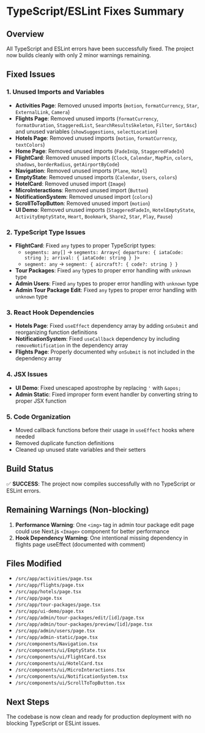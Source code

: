 # TypeScript/ESLint Fixes Summary

## Overview
All TypeScript and ESLint errors have been successfully fixed. The project now builds cleanly with only 2 minor warnings remaining.

## Fixed Issues

### 1. Unused Imports and Variables
- **Activities Page**: Removed unused imports (`motion`, `formatCurrency`, `Star`, `ExternalLink`, `Camera`)
- **Flights Page**: Removed unused imports (`formatCurrency`, `formatDuration`, `StaggeredList`, `SearchResultsSkeleton`, `Filter`, `SortAsc`) and unused variables (`showSuggestions`, `selectLocation`)
- **Hotels Page**: Removed unused imports (`motion`, `formatCurrency`, `textColors`)
- **Home Page**: Removed unused imports (`FadeInUp`, `StaggeredFadeIn`)
- **FlightCard**: Removed unused imports (`Clock`, `Calendar`, `MapPin`, `colors`, `shadows`, `borderRadius`, `getAirportByCode`)
- **Navigation**: Removed unused imports (`Plane`, `Hotel`)
- **EmptyState**: Removed unused imports (`Calendar`, `Users`, `colors`)
- **HotelCard**: Removed unused import (`Image`)
- **MicroInteractions**: Removed unused import (`Button`)
- **NotificationSystem**: Removed unused import (`colors`)
- **ScrollToTopButton**: Removed unused import (`motion`)
- **UI Demo**: Removed unused imports (`StaggeredFadeIn`, `HotelEmptyState`, `ActivityEmptyState`, `Heart`, `Bookmark`, `Share2`, `Star`, `Play`, `Pause`)

### 2. TypeScript Type Issues
- **FlightCard**: Fixed `any` types to proper TypeScript types:
  - `segments: any[]` → `segments: Array<{ departure: { iataCode: string }; arrival: { iataCode: string } }>`
  - `segment: any` → `segment: { aircraft?: { code?: string } }`
- **Tour Packages**: Fixed `any` types to proper error handling with `unknown` type
- **Admin Users**: Fixed `any` types to proper error handling with `unknown` type
- **Admin Tour Package Edit**: Fixed `any` types to proper error handling with `unknown` type

### 3. React Hook Dependencies
- **Hotels Page**: Fixed `useEffect` dependency array by adding `onSubmit` and reorganizing function definitions
- **NotificationSystem**: Fixed `useCallback` dependency by including `removeNotification` in the dependency array
- **Flights Page**: Properly documented why `onSubmit` is not included in the dependency array

### 4. JSX Issues
- **UI Demo**: Fixed unescaped apostrophe by replacing `'` with `&apos;`
- **Admin Static**: Fixed improper form event handler by converting string to proper JSX function

### 5. Code Organization
- Moved callback functions before their usage in `useEffect` hooks where needed
- Removed duplicate function definitions
- Cleaned up unused state variables and their setters

## Build Status
✅ **SUCCESS**: The project now compiles successfully with no TypeScript or ESLint errors.

## Remaining Warnings (Non-blocking)
1. **Performance Warning**: One `<img>` tag in admin tour package edit page could use Next.js `<Image>` component for better performance
2. **Hook Dependency Warning**: One intentional missing dependency in flights page useEffect (documented with comment)

## Files Modified
- `/src/app/activities/page.tsx`
- `/src/app/flights/page.tsx`
- `/src/app/hotels/page.tsx`
- `/src/app/page.tsx`
- `/src/app/tour-packages/page.tsx`
- `/src/app/ui-demo/page.tsx`
- `/src/app/admin/tour-packages/edit/[id]/page.tsx`
- `/src/app/admin/tour-packages/preview/[id]/page.tsx`
- `/src/app/admin/users/page.tsx`
- `/src/app/admin-static/page.tsx`
- `/src/components/Navigation.tsx`
- `/src/components/ui/EmptyState.tsx`
- `/src/components/ui/FlightCard.tsx`
- `/src/components/ui/HotelCard.tsx`
- `/src/components/ui/MicroInteractions.tsx`
- `/src/components/ui/NotificationSystem.tsx`
- `/src/components/ui/ScrollToTopButton.tsx`

## Next Steps
The codebase is now clean and ready for production deployment with no blocking TypeScript or ESLint issues.

